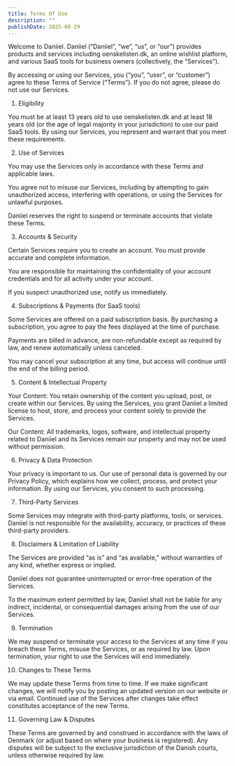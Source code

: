 ```yaml
---
title: Terms Of Use
description: ""
publishDate: 2025-08-29
---
```


Welcome to Daniiel. Daniiel (“Daniiel”, “we”, “us”, or “our”) provides products and services including oenskelisten.dk, an online wishlist platform, and various SaaS tools for business owners (collectively, the “Services”).

By accessing or using our Services, you (“you”, “user”, or “customer”) agree to these Terms of Service (“Terms”). If you do not agree, please do not use our Services.

1. Eligibility

You must be at least 13 years old to use oenskelisten.dk and at least 18 years old (or the age of legal majority in your jurisdiction) to use our paid SaaS tools. By using our Services, you represent and warrant that you meet these requirements.

2. Use of Services

You may use the Services only in accordance with these Terms and applicable laws.

You agree not to misuse our Services, including by attempting to gain unauthorized access, interfering with operations, or using the Services for unlawful purposes.

Daniiel reserves the right to suspend or terminate accounts that violate these Terms.

3. Accounts & Security

Certain Services require you to create an account. You must provide accurate and complete information.

You are responsible for maintaining the confidentiality of your account credentials and for all activity under your account.

If you suspect unauthorized use, notify us immediately.

4. Subscriptions & Payments (for SaaS tools)

Some Services are offered on a paid subscription basis. By purchasing a subscription, you agree to pay the fees displayed at the time of purchase.

Payments are billed in advance, are non-refundable except as required by law, and renew automatically unless canceled.

You may cancel your subscription at any time, but access will continue until the end of the billing period.

5. Content & Intellectual Property

Your Content: You retain ownership of the content you upload, post, or create within our Services. By using the Services, you grant Daniiel a limited license to host, store, and process your content solely to provide the Services.

Our Content: All trademarks, logos, software, and intellectual property related to Daniiel and its Services remain our property and may not be used without permission.

6. Privacy & Data Protection

Your privacy is important to us. Our use of personal data is governed by our Privacy Policy, which explains how we collect, process, and protect your information. By using our Services, you consent to such processing.

7. Third-Party Services

Some Services may integrate with third-party platforms, tools, or services. Daniiel is not responsible for the availability, accuracy, or practices of these third-party providers.

8. Disclaimers & Limitation of Liability

The Services are provided “as is” and “as available,” without warranties of any kind, whether express or implied.

Daniiel does not guarantee uninterrupted or error-free operation of the Services.

To the maximum extent permitted by law, Daniiel shall not be liable for any indirect, incidental, or consequential damages arising from the use of our Services.

9. Termination

We may suspend or terminate your access to the Services at any time if you breach these Terms, misuse the Services, or as required by law. Upon termination, your right to use the Services will end immediately.

10. Changes to These Terms

We may update these Terms from time to time. If we make significant changes, we will notify you by posting an updated version on our website or via email. Continued use of the Services after changes take effect constitutes acceptance of the new Terms.

11. Governing Law & Disputes

These Terms are governed by and construed in accordance with the laws of Denmark (or adjust based on where your business is registered). Any disputes will be subject to the exclusive jurisdiction of the Danish courts, unless otherwise required by law.
